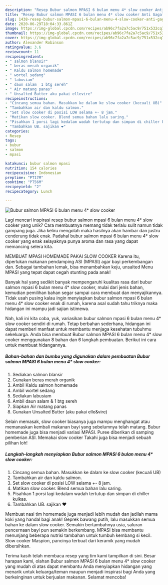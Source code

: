 ```yaml
---
description: "Resep Bubur salmon MPASI 6 bulan menu 4* slow cooker Anti Gagal"
title: "Resep Bubur salmon MPASI 6 bulan menu 4* slow cooker Anti Gagal"
slug: 1438-resep-bubur-salmon-mpasi-6-bulan-menu-4-slow-cooker-anti-gagal
date: 2020-06-29T18:04:33.861Z
image: https://img-global.cpcdn.com/recipes/ab96c7fa2a7c5ac9/751x532cq70/bubur-salmon-mpasi-6-bulan-menu-4-slow-cooker-foto-resep-utama.jpg
thumbnail: https://img-global.cpcdn.com/recipes/ab96c7fa2a7c5ac9/751x532cq70/bubur-salmon-mpasi-6-bulan-menu-4-slow-cooker-foto-resep-utama.jpg
cover: https://img-global.cpcdn.com/recipes/ab96c7fa2a7c5ac9/751x532cq70/bubur-salmon-mpasi-6-bulan-menu-4-slow-cooker-foto-resep-utama.jpg
author: Alexander Robinson
ratingvalue: 3.6
reviewcount: 11
recipeingredient:
- " salmon blansir"
- " beras merah organik"
- " Kaldu salmon homemade"
- " wortel sedang"
- " labusiam"
- " daun salam  1 btg sereh"
- " Air matang panas"
- " Unsalted Butter aku pakai ellevire"
recipeinstructions:
- "Cincang semua bahan. Masukkan ke dalam ke slow cooker (kecuali UB)"
- "Tambahkan air dan kaldu salmon."
- "Set slow cooker di posisi LOW selama +- 8 jam."
- "Matikan slow cooker. Blend semua bahan lalu saring."
- "Pisahkan 1 porsi lagi kedalam wadah tertutup dan simpan di chiller kulkas."
- "Tambahkan UB. sajikan ❤"
categories:
- Resep
tags:
- bubur
- salmon
- mpasi

katakunci: bubur salmon mpasi 
nutrition: 154 calories
recipecuisine: Indonesian
preptime: "PT17M"
cooktime: "PT56M"
recipeyield: "2"
recipecategory: Lunch

---
```



![Bubur salmon MPASI 6 bulan menu 4* slow cooker](https://img-global.cpcdn.com/recipes/ab96c7fa2a7c5ac9/751x532cq70/bubur-salmon-mpasi-6-bulan-menu-4-slow-cooker-foto-resep-utama.jpg)

Lagi mencari inspirasi resep bubur salmon mpasi 6 bulan menu 4* slow cooker yang unik? Cara membuatnya memang tidak terlalu sulit namun tidak gampang juga. Jika keliru mengolah maka hasilnya akan hambar dan justru cenderung tidak enak. Padahal bubur salmon mpasi 6 bulan menu 4* slow cooker yang enak selayaknya punya aroma dan rasa yang dapat memancing selera kita.

MEMBUAT MPASI HOMEMADE PAKAI SLOW COOKER Karena itu, diperlukan makanan pendamping ASI (MPASI) agar bayi perkembangan dan. Sebagai tambahan lemak, bisa menambahkan keju, unsalted Menu MPASI yang tepat dapat cegah stunting pada anak!

Banyak hal yang sedikit banyak mempengaruhi kualitas rasa dari bubur salmon mpasi 6 bulan menu 4* slow cooker, mulai dari jenis bahan, kemudian pemilihan bahan segar sampai cara membuat dan menyajikannya. Tidak usah pusing kalau ingin menyiapkan bubur salmon mpasi 6 bulan menu 4* slow cooker enak di rumah, karena asal sudah tahu triknya maka hidangan ini mampu jadi sajian istimewa.


Nah, kali ini kita coba, yuk, variasikan bubur salmon mpasi 6 bulan menu 4* slow cooker sendiri di rumah. Tetap berbahan sederhana, hidangan ini dapat memberi manfaat untuk membantu menjaga kesehatan tubuhmu sekeluarga. Anda bisa membuat Bubur salmon MPASI 6 bulan menu 4* slow cooker menggunakan 8 bahan dan 6 langkah pembuatan. Berikut ini cara untuk membuat hidangannya.

<!--inarticleads1-->

##### Bahan-bahan dan bumbu yang digunakan dalam pembuatan Bubur salmon MPASI 6 bulan menu 4* slow cooker:

1. Sediakan  salmon blansir
1. Gunakan  beras merah organik
1. Ambil  Kaldu salmon homemade
1. Ambil  wortel sedang
1. Sediakan  labusiam
1. Ambil  daun salam &amp; 1 btg sereh
1. Siapkan  Air matang panas
1. Gunakan  Unsalted Butter (aku pakai elle&amp;vire)


Selain memasak, slow cooker biasanya juga mampu menghangat atau memanaskan kembali makanan bayi yang sebelumnya telah matang. Bubur homemade juga bisa menjadi variasi MPASI. Puree diberikan di samping pemberian ASI. Memakai slow cooker Takahi juga bisa menjadi sebuah pilihan loh! 

<!--inarticleads2-->

##### Langkah-langkah menyiapkan Bubur salmon MPASI 6 bulan menu 4* slow cooker:

1. Cincang semua bahan. Masukkan ke dalam ke slow cooker (kecuali UB)
1. Tambahkan air dan kaldu salmon.
1. Set slow cooker di posisi LOW selama +- 8 jam.
1. Matikan slow cooker. Blend semua bahan lalu saring.
1. Pisahkan 1 porsi lagi kedalam wadah tertutup dan simpan di chiller kulkas.
1. Tambahkan UB. sajikan ❤


Membuat nasi tim homemade juga menjadi lebih mudah dan jadilah mama koki yang handal bagi anak! Geprek bawang putih, lalu masukkan semua bahan ke dalam slow cooker. Semakin bertambahnya usia, saluran pencernaan bayi pun semakin berkembang. MPASI bisa membantu menunjang beberapa nutrisi tambahan untuk tumbuh kembang si kecil. Slow cooker Maspion, pancinya terbuat dari keramik yang mudah dibersihkan. 

Terima kasih telah membaca resep yang tim kami tampilkan di sini. Besar harapan kami, olahan Bubur salmon MPASI 6 bulan menu 4* slow cooker yang mudah di atas dapat membantu Anda menyiapkan hidangan yang menarik untuk keluarga/teman maupun menjadi inspirasi bagi Anda yang berkeinginan untuk berjualan makanan. Selamat mencoba!
